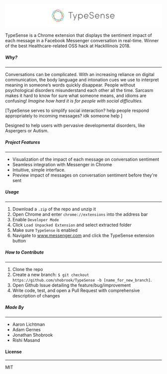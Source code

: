 ![Logo](assets/logo.png)

TypeSense is a Chrome extension that displays the sentiment impact of each message in a Facebook Messenger conversation in real-time. Winner of the best Healthcare-related OSS hack at HackIllinois 2018.

##### Why?
---

Conversations can be complicated. With an increasing reliance on digital communication, the body language and intonation cues we use to interpret meaning in someone’s words quickly disappear. People without psychological disorders misunderstand each other all the time. Sarcasm makes it hard to know for sure what someone means, and idioms are confusing! _Imagine how hard it is for people with social difficulties._

[TypeSense serves to simplify social interaction? help people respond appropriately to incoming messages? idk someone help ]

Designed to help users with pervasive developmental disorders, like Aspergers or Autism.


##### Project Features
---

+ Visualization of the impact of each message on conversation sentiment
+ Seamless integration with Messenger in Chrome
+ Intuitive, simple interface.
+ Preview impact of messages on conversation sentiment before they're sent


##### Usage
---

1. Download a `.zip` of the repo and unzip it
2. Open Chrome and enter `chrome://extensions` into the address bar
4. Enable `Developer Mode`
5. Click `Load Unpacked Extension` and select extracted folder
6. Make sure `TypeSense` is enabled
7. Navigate to www.messenger.com and click the TypeSense extension button


##### How to Contribute
---

1. Clone the repo
2. Create a new branch: `$ git checkout https://github.com/shobrook/TypeSense -b [name_for_new_branch]`.
3. Open Github Issue detailing the feature/bug/improvement
4. Write code, test, and open a Pull Request with comprehensive description of changes


##### Made By
---

+ Aaron Lichtman
+ Adam Gernes
+ Jonathan Shobrook
+ Rishi Masand

#### License
---

MIT
